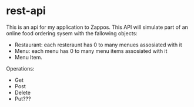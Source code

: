 # rest-api

This is an api for my application to Zappos. This API will simulate part of an online food ordering sysem with the fallowing objects: 
- Restaurant: each resteraunt has 0 to many menues assosiated with it
-  Menu: each menu has 0 to many menu items assosiated with it
- Menu Item. 


Operations: 
- Get
- Post
- Delete
- Put???
